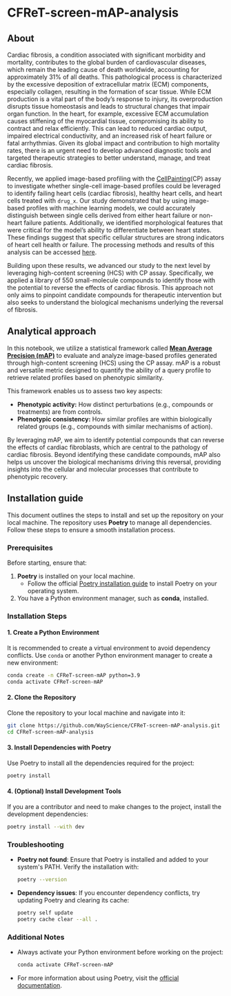 # CFReT-screen-mAP-analysis

## About

Cardiac fibrosis, a condition associated with significant morbidity and mortality, contributes to the global burden of cardiovascular diseases, which remain the leading cause of death worldwide, accounting for approximately 31% of all deaths.
This pathological process is characterized by the excessive deposition of extracellular matrix (ECM) components, especially collagen, resulting in the formation of scar tissue.
While ECM production is a vital part of the body’s response to injury, its overproduction disrupts tissue homeostasis and leads to structural changes that impair organ function.
In the heart, for example, excessive ECM accumulation causes stiffening of the myocardial tissue, compromising its ability to contract and relax efficiently.
This can lead to reduced cardiac output, impaired electrical conductivity, and an increased risk of heart failure or fatal arrhythmias.
Given its global impact and contribution to high mortality rates, there is an urgent need to develop advanced diagnostic tools and targeted therapeutic strategies to better understand, manage, and treat cardiac fibrosis.

Recently, we applied image-based profiling with the [CellPainting](https://www.nature.com/articles/nprot.2016.105)(CP) assay to investigate whether single-cell image-based profiles could be leveraged to identify failing heart cells (cardiac fibrosis), healthy heart cells, and heart cells treated with `drug_x`.
Our study demonstrated that by using image-based profiles with machine learning models, we could accurately distinguish between single cells derived from either heart failure or non-heart failure patients.
Additionally, we identified morphological features that were critical for the model’s ability to differentiate between heart states.
These findings suggest that specific cellular structures are strong indicators of heart cell health or failure.
The processing methods and results of this analysis can be accessed [here](https://github.com/WayScience/cellpainting_predicts_cardiac_fibrosis).

Building upon these results, we advanced our study to the next level by leveraging high-content screening (HCS) with CP assay.
Specifically, we applied a library of 550 small-molecule compounds to identify those with the potential to reverse the effects of cardiac fibrosis.
This approach not only aims to pinpoint candidate compounds for therapeutic intervention but also seeks to understand the biological mechanisms underlying the reversal of fibrosis.

## Analytical approach

In this notebook, we utilize a statistical framework called [**Mean Average Precision (mAP)**](https://pmc.ncbi.nlm.nih.gov/articles/PMC11014546/) to evaluate and analyze image-based profiles generated through high-content screening (HCS) using the CP assay.
mAP is a robust and versatile metric designed to quantify the ability of a query profile to retrieve related profiles based on phenotypic similarity.

This framework enables us to assess two key aspects:

- **Phenotypic activity:** How distinct perturbations (e.g., compounds or treatments) are from controls.
- **Phenotypic consistency:** How similar profiles are within biologically related groups (e.g., compounds with similar mechanisms of action).

By leveraging mAP, we aim to identify potential compounds that can reverse the effects of cardiac fibroblasts, which are central to the pathology of cardiac fibrosis.
Beyond identifying these candidate compounds, mAP also helps us uncover the biological mechanisms driving this reversal, providing insights into the cellular and molecular processes that contribute to phenotypic recovery.

## Installation guide

This document outlines the steps to install and set up the repository on your local machine. The repository uses **Poetry** to manage all dependencies. Follow these steps to ensure a smooth installation process.

### Prerequisites

Before starting, ensure that:

1. **Poetry** is installed on your local machine.
   - Follow the official [Poetry installation guide](https://python-poetry.org/docs/#installation) to install Poetry on your operating system.
2. You have a Python environment manager, such as **conda**, installed.

### Installation Steps

#### 1. Create a Python Environment

It is recommended to create a virtual environment to avoid dependency conflicts. Use `conda` or another Python environment manager to create a new environment:

```bash
conda create -n CFReT-screen-mAP python=3.9
conda activate CFReT-screen-mAP
```

#### 2. Clone the Repository

Clone the repository to your local machine and navigate into it:

```bash
git clone https://github.com/WayScience/CFReT-screen-mAP-analysis.git
cd CFReT-screen-mAP-analysis
```

#### 3. Install Dependencies with Poetry

Use Poetry to install all the dependencies required for the project:

```bash
poetry install
```

#### 4. (Optional) Install Development Tools

If you are a contributor and need to make changes to the project, install the development dependencies:

```bash
poetry install --with dev
```

### Troubleshooting

- **Poetry not found**: Ensure that Poetry is installed and added to your system's PATH. Verify the installation with:

  ```bash
  poetry --version
  ```

- **Dependency issues**: If you encounter dependency conflicts, try updating Poetry and clearing its cache:

  ```bash
  poetry self update
  poetry cache clear --all .
  ```

### Additional Notes

- Always activate your Python environment before working on the project:

  ```bash
  conda activate CFReT-screen-mAP
  ```

- For more information about using Poetry, visit the [official documentation](https://python-poetry.org/docs/).
